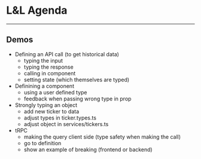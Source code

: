 # L&L Agenda
---
## Demos
- Defining an API call (to get historical data)
    - typing the input
    - typing the response
    - calling in component
    - setting state (which themselves are typed)
- Definining a component
    - using a user defined type
    - feedback when passing wrong type in prop
- Strongly typing an object
    - add new ticker to data
    - adjust types in ticker.types.ts
    - adjust object in services/tickers.ts
- tRPC
    - making the query client side (type safety when making the call)
    - go to definition
    - show an example of breaking (frontend or backend)